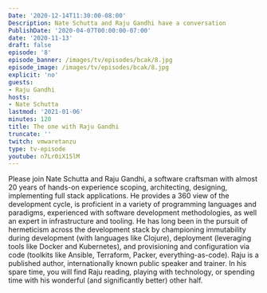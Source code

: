 ```yaml
---
Date: '2020-12-14T11:30:00-08:00'
Description: Nate Schutta and Raju Gandhi have a conversation
PublishDate: '2020-04-07T00:00:00-07:00'
date: '2020-11-13'
draft: false
episode: '8'
episode_banner: /images/tv/episodes/bcak/8.jpg
episode_image: /images/tv/episodes/bcak/8.jpg
explicit: 'no'
guests:
- Raju Gandhi
hosts:
- Nate Schutta
lastmod: '2021-01-06'
minutes: 120
title: The one with Raju Gandhi
truncate: ''
twitch: vmwaretanzu
type: tv-episode
youtube: n7Lr0iX15lM
---
```


Please join Nate Schutta and Raju Gandhi, a software craftsman with almost 20 years of hands-on experience scoping, architecting, designing, implementing full stack applications. He provides a 360 view of the development cycle, is proficient in a variety of programming languages and paradigms, experienced with software development methodologies, as well an expert in infrastructure and tooling. He has long been in the pursuit of hermeticism across the development stack by championing immutability during development (with languages like Clojure), deployment (leveraging tools like Docker and Kubernetes), and provisioning and configuration via code (toolkits like Ansible, Terraform, Packer, everything-as-code). Raju is a published author, internationally known public speaker and trainer. In his spare time, you will find Raju reading, playing with technology, or spending time with his wonderful (and significantly better) other half.
